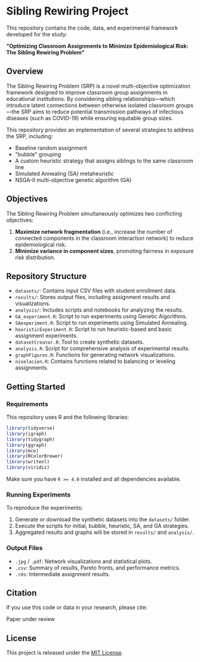 
# Sibling Rewiring Project

This repository contains the code, data, and experimental framework developed for the study:

**"Optimizing Classroom Assignments to Minimize Epidemiological Risk: The Sibling Rewiring Problem"**

## Overview

The Sibling Rewiring Problem (SRP) is a novel multi-objective optimization framework designed to improve classroom group assignments in educational institutions. By considering sibling relationships—which introduce latent connections between otherwise isolated classroom groups—the SRP aims to reduce potential transmission pathways of infectious diseases (such as COVID-19) while ensuring equitable group sizes.

This repository provides an implementation of several strategies to address the SRP, including:

- Baseline random assignment
- "bubble" grouping
- A custom heuristic strategy that assigns siblings to the same classroom line
- Simulated Annealing (SA) metaheuristic
- NSGA-II multi-objective genetic algorithm (GA)

## Objectives

The Sibling Rewiring Problem simultaneously optimizes two conflicting objectives:

1. **Maximize network fragmentation** (i.e., increase the number of connected components in the classroom interaction network) to reduce epidemiological risk.
2. **Minimize variance in component sizes**, promoting fairness in exposure risk distribution.

## Repository Structure

- `datasets/`: Contains input CSV files with student enrollment data.
- `results/`: Stores output files, including assignment results and visualizations.
- `analysis/`: Includes scripts and notebooks for analyzing the results.
- `GA_experiment.R`: Script to run experiments using Genetic Algorithms.
- `SAexperiment.R`: Script to run experiments using Simulated Annealing.
- `heuristicExperiment.R`: Script to run heuristic-based and basic assignment experiments.
- `datasetCreator.R`: Tool to create synthetic datasets.
- `analysis.R`: Script for comprehensive analysis of experimental results.
- `graphFigures.R`: Functions for generating network visualizations.
- `nivelacion.R`: Contains functions related to balancing or leveling assignments.


## Getting Started

### Requirements
This repository uses R and the following libraries:

```R
library(tidyverse)
library(igraph)
library(tidygraph)
library(ggraph)
library(mco)
library(RColorBrewer)
library(writexl)
library(viridis)
```

Make sure you have `R >= 4.0` installed and all dependencies available.

### Running Experiments
To reproduce the experiments:

1. Generate or download the synthetic datasets into the `datasets/` folder.
2. Execute the scripts for initial, bubble, heuristic, SA, and GA strategies.
3. Aggregated results and graphs will be stored in `results/` and `analysis/`.

### Output Files
- `.jpg` / `.pdf`: Network visualizations and statistical plots.
- `.csv`: Summary of results, Pareto fronts, and performance metrics.
- `.rds`: Intermediate assignment results.

## Citation
If you use this code or data in your research, please cite:

Paper under review

## License
This project is released under the [MIT License](LICENSE).
